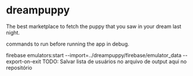 # dreampuppy
 The best marketplace to fetch the puppy that you saw in your dream last night.

commands to run before running the app in debug.

firebase emulators:start --import=../dreampuppy/firebase/emulator_data --export-on-exit
TODO: Salvar lista de usuários no arquivo de output aqui no repositório
